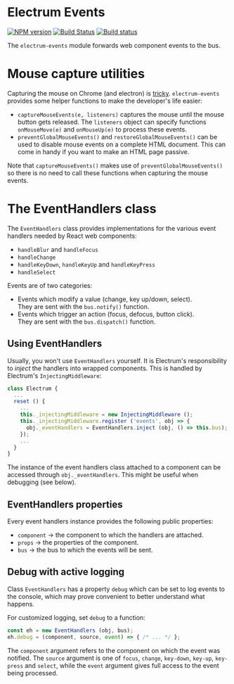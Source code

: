 # Electrum Events

[![NPM version](https://img.shields.io/npm/v/electrum-events.svg)](https://www.npmjs.com/package/electrum-events)
[![Build Status](https://travis-ci.org/epsitec-sa/electrum-events.svg?branch=master)](https://travis-ci.org/epsitec-sa/electrum-events)
[![Build status](https://ci.appveyor.com/api/projects/status/0kuudrbhwiunp0k0?svg=true)](https://ci.appveyor.com/project/epsitec/electrum-events)

The `electrum-events` module forwards web component events to the bus.

# Mouse capture utilities

Capturing the mouse on Chrome (and electron) is [tricky](http://code.fitness/post/2016/06/capture-mouse-events.html).
`electrum-events` provides some helper functions to make the developer's
life easier:

* `captureMouseEvents(e, listeners)` captures the mouse until the mouse
  button gets released. The `listeners` object can specify functions
  `onMouseMove(e)` and `onMouseUp(e)` to process these events.  
* `preventGlobalMouseEvents()` and `restoreGlobalMouseEvents()` can be
  used to disable mouse events on a complete HTML document. This can come
  in handy if you want to make an HTML page passive.

Note that `captureMouseEvents()` makes use of `preventGlobalMouseEvents()`
so there is no need to call these functions when capturing the mouse events. 

# The EventHandlers class

The `EventHandlers` class provides implementations for the various event
handlers needed by React web components:

* `handleBlur` and `handleFocus`
* `handleChange`
* `handleKeyDown`, `handleKeyUp` and `handleKeyPress`
* `handleSelect`

Events are of two categories:

* Events which modify a value (change, key up/down, select).  
  They are sent with the `bus.notify()` function.
* Events which trigger an action (focus, defocus, button click).  
  They are sent with the `bus.dispatch()` function.

## Using EventHandlers

Usually, you won't use `EventHandlers` yourself. It is Electrum's
responsibility to _inject_ the handlers into wrapped components.
This is handled by Electrum's `InjectingMiddleware`:

```javascript
class Electrum {
  ...
  reset () {
    ...
    this._injectingMiddleware = new InjectingMiddleware ();
    this._injectingMiddleware.register ('events', obj => {
      obj._eventHandlers = EventHandlers.inject (obj, () => this.bus);
    });
    ...
  }
}
```

The instance of the event handlers class attached to a component
can be accessed through `obj._eventHandlers`. This might be useful
when debugging (see below).

## EventHandlers properties

Every event handlers instance provides the following public properties:

* `component` &rarr; the component to which the handlers are attached.
* `props` &rarr; the properties of the component.
* `bus` &rarr; the bus to which the events will be sent.

## Debug with active logging

Class `EventHandlers` has a property `debug` which can be set to log
events to the console, which may prove convenient to better understand
what happens.

For customized logging, set `debug` to a function:

```javascript
const eh = new EventHandlers (obj, bus);
eh.debug = (component, source, event) => { /* ... */ };
```

The `component` argument refers to the component on which the event
was notified. The `source` argument is one of `focus`, `change`,
`key-down`, `key-up`, `key-press` and `select`, while the `event`
argument gives full access to the event being processed.
